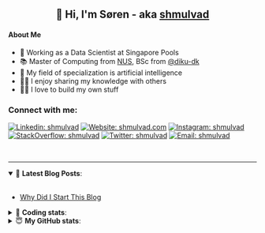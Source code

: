 <h2 align="center">
	👋 Hi, I'm Søren - aka <a href="https://shmulvad.com">shmulvad</a>
</h2>

#### About Me
- 🤖 Working as a Data Scientist at Singapore Pools
- 📚 Master of Computing from [NUS], BSc from [@diku-dk]
- 🧠 My field of specialization is artificial intelligence
- 👨‍🏫 I enjoy sharing my knowledge with others
- 👨‍💻 I love to build my own stuff

### Connect with me:

[![Linkedin: shmulvad](https://img.shields.io/badge/shmulvad-blue?style=flat&logo=Linkedin&logoColor=white)][linkedin]
[![Website: shmulvad.com](https://img.shields.io/badge/shmulvad.com-47CCCC?&style=flat&logo=Google-Chrome&logoColor=white)][website]
[![Instagram: shmulvad](https://img.shields.io/badge/-@shmulvad-purple?style=flat&logo=Instagram&logoColor=white)][instagram]
[![StackOverflow: shmulvad](https://img.shields.io/badge/shmulvad-FE7A16?style=flat&logo=stack-overflow&logoColor=white)][stackOverflow]
[![Twitter: shmulvad](https://img.shields.io/badge/@shmulvad-1ca0f1?style=flat&logo=twitter&logoColor=white)][twitter]
[![Email: shmulvad](https://img.shields.io/badge/shmulvad-D14836?style=flat&logo=gmail&logoColor=white)][mail]

<br />

---

<details open>
 <summary>📕 <b>Latest Blog Posts</b>: </summary>

<br>

<!-- BLOG-POST-LIST:START -->
- [Why Did I Start This Blog](https://shmulvad.com/blog/why-did-start-this-blog)
<!-- BLOG-POST-LIST:END -->

</details>

<!-- --- -->

<details>
 <summary>🤖 <b>Coding stats</b>: </summary>

<br>

NOTE: Doesn't track coding at work or work done in environments such as Jupyter Notebooks.

<!--START_SECTION:waka-->
![Code Time](http://img.shields.io/badge/Code%20Time-2%2C383%20hrs%2029%20mins-blue)

**I'm a Night 🦉** 

```text
🌞 Morning                427 commits         ██░░░░░░░░░░░░░░░░░░░░░░░   09.16 % 
🌆 Daytime                1211 commits        ██████░░░░░░░░░░░░░░░░░░░   25.96 % 
🌃 Evening                1917 commits        ██████████░░░░░░░░░░░░░░░   41.10 % 
🌙 Night                  1109 commits        ██████░░░░░░░░░░░░░░░░░░░   23.78 % 
```


📊 **This Week I Spent My Time On** 

```text
💬 Programming Languages: 
Python                   3 hrs               ██████████████████░░░░░░░   72.29 % 
Other                    1 hr 3 mins         ██████░░░░░░░░░░░░░░░░░░░   25.45 % 
Markdown                 1 min               ░░░░░░░░░░░░░░░░░░░░░░░░░   00.67 % 
YAML                     1 min               ░░░░░░░░░░░░░░░░░░░░░░░░░   00.62 % 
TOML                     1 min               ░░░░░░░░░░░░░░░░░░░░░░░░░   00.41 % 

🔥 Editors: 
VS Code                  3 hrs 6 mins        ███████████████████░░░░░░   74.71 % 
Zsh                      1 hr 2 mins         ██████░░░░░░░░░░░░░░░░░░░   25.29 % 

🐱‍💻 Projects: 
overvaagning-admin       2 hrs 1 min         ████████████░░░░░░░░░░░░░   48.89 % 
company-scrapers         1 hr 18 mins        ████████░░░░░░░░░░░░░░░░░   31.57 % 
km24-core                46 mins             █████░░░░░░░░░░░░░░░░░░░░   18.55 % 
Terminal                 2 mins              ░░░░░░░░░░░░░░░░░░░░░░░░░   00.98 % 
```


 Last Updated on 02/03/2024 18:40:11 UTC
<!--END_SECTION:waka-->

</details>

<!-- --- -->

<details>
 <summary>😇 <b>My GitHub stats</b>: </summary>

<br>

<img align="left" alt="shmulvad's Github Stats" src="https://github-readme-stats.vercel.app/api?username=shmulvad&show_icons=true&hide_border=true" />

</details>



[website]: https://shmulvad.com
[twitter]: https://twitter.com/shmulvad
[linkedin]: https://linkedin.com/in/shmulvad
[instagram]: https://instagram.com/shmulvad
[stackOverflow]: https://stackoverflow.com/users/9248793/shmulvad
[mail]: mailto:shmulvad@gmail.com
[@diku-dk]: https://github.com/diku-dk
[github]: https://github.com/shmulvad
[NUS]: https://www.nus.edu.sg
